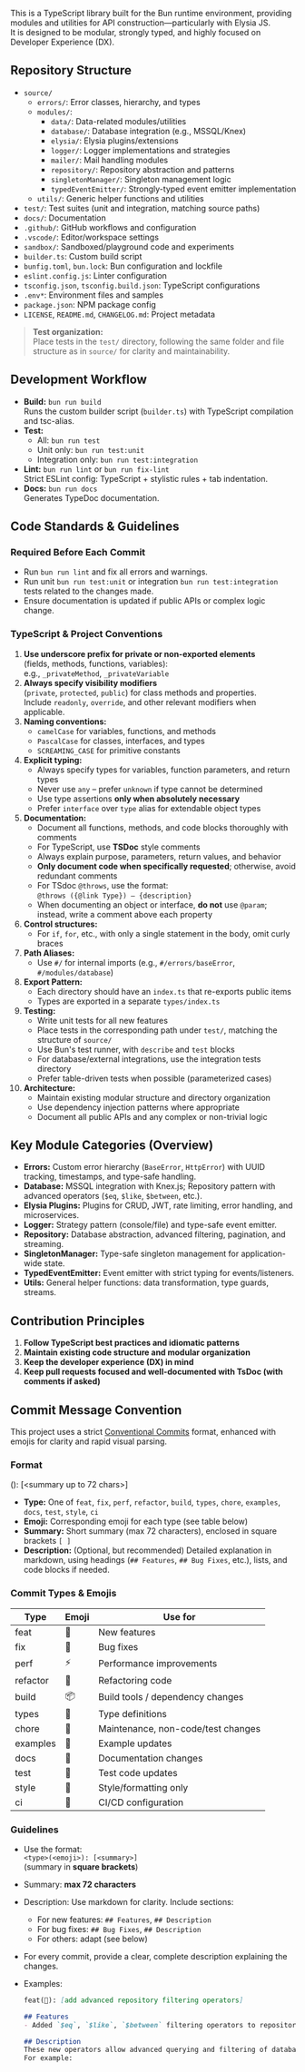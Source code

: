This is a TypeScript library built for the Bun runtime environment, providing modules and utilities for API construction—particularly with Elysia JS.  
It is designed to be modular, strongly typed, and highly focused on Developer Experience (DX).

## Repository Structure
- `source/`
  - `errors/`: Error classes, hierarchy, and types
  - `modules/`:
    - `data/`: Data-related modules/utilities
    - `database/`: Database integration (e.g., MSSQL/Knex)
    - `elysia/`: Elysia plugins/extensions
    - `logger/`: Logger implementations and strategies
    - `mailer/`: Mail handling modules
    - `repository/`: Repository abstraction and patterns
    - `singletonManager/`: Singleton management logic
    - `typedEventEmitter/`: Strongly-typed event emitter implementation
  - `utils/`: Generic helper functions and utilities
- `test/`: Test suites (unit and integration, matching source paths)
- `docs/`: Documentation
- `.github/`: GitHub workflows and configuration
- `.vscode/`: Editor/workspace settings
- `sandbox/`: Sandboxed/playground code and experiments
- `builder.ts`: Custom build script
- `bunfig.toml`, `bun.lock`: Bun configuration and lockfile
- `eslint.config.js`: Linter configuration
- `tsconfig.json`, `tsconfig.build.json`: TypeScript configurations
- `.env*`: Environment files and samples
- `package.json`: NPM package config
- `LICENSE`, `README.md`, `CHANGELOG.md`: Project metadata

> **Test organization:**  
> Place tests in the `test/` directory, following the same folder and file structure as in `source/` for clarity and maintainability.

## Development Workflow

- **Build:** `bun run build`  
  Runs the custom builder script (`builder.ts`) with TypeScript compilation and tsc-alias.
- **Test:**  
  - All: `bun run test`
  - Unit only: `bun run test:unit`
  - Integration only: `bun run test:integration`
- **Lint:** `bun run lint` or `bun run fix-lint`  
  Strict ESLint config: TypeScript + stylistic rules + tab indentation.
- **Docs:** `bun run docs`  
  Generates TypeDoc documentation.

## Code Standards & Guidelines

### Required Before Each Commit

- Run `bun run lint` and fix all errors and warnings.
- Run unit `bun run test:unit` or integration `bun run test:integration` tests related to the changes made.
- Ensure documentation is updated if public APIs or complex logic change.

### TypeScript & Project Conventions

1. **Use underscore prefix for private or non-exported elements**  
   (fields, methods, functions, variables):  
   e.g., `_privateMethod`, `_privateVariable`
2. **Always specify visibility modifiers**  
   (`private`, `protected`, `public`) for class methods and properties.  
   Include `readonly`, `override`, and other relevant modifiers when applicable.
3. **Naming conventions:**  
   - `camelCase` for variables, functions, and methods  
   - `PascalCase` for classes, interfaces, and types  
   - `SCREAMING_CASE` for primitive constants
4. **Explicit typing:**  
   - Always specify types for variables, function parameters, and return types  
   - Never use `any` – prefer `unknown` if type cannot be determined  
   - Use type assertions **only when absolutely necessary**  
   - Prefer `interface` over `type` alias for extendable object types
5. **Documentation:**  
   - Document all functions, methods, and code blocks thoroughly with comments  
   - For TypeScript, use **TSDoc** style comments  
   - Always explain purpose, parameters, return values, and behavior  
   - **Only document code when specifically requested**; otherwise, avoid redundant comments  
   - For TSdoc `@throws`, use the format:  
     `@throws ({@link Type}) – {description}`  
   - When documenting an object or interface, **do not** use `@param`; instead, write a comment above each property
6. **Control structures:**  
   - For `if`, `for`, etc., with only a single statement in the body, omit curly braces
7. **Path Aliases:**  
   - Use `#/` for internal imports (e.g., `#/errors/baseError`, `#/modules/database`)
8. **Export Pattern:**  
   - Each directory should have an `index.ts` that re-exports public items  
   - Types are exported in a separate `types/index.ts`
9. **Testing:**  
   - Write unit tests for all new features  
   - Place tests in the corresponding path under `test/`, matching the structure of `source/`  
   - Use Bun's test runner, with `describe` and `test` blocks  
   - For database/external integrations, use the integration tests directory  
   - Prefer table-driven tests when possible (parameterized cases)
10. **Architecture:**  
    - Maintain existing modular structure and directory organization  
    - Use dependency injection patterns where appropriate  
    - Document all public APIs and any complex or non-trivial logic

## Key Module Categories (Overview)

- **Errors:** Custom error hierarchy (`BaseError`, `HttpError`) with UUID tracking, timestamps, and type-safe handling.
- **Database:** MSSQL integration with Knex.js; Repository pattern with advanced operators (`$eq`, `$like`, `$between`, etc.).
- **Elysia Plugins:** Plugins for CRUD, JWT, rate limiting, error handling, and microservices.
- **Logger:** Strategy pattern (console/file) and type-safe event emitter.
- **Repository:** Database abstraction, advanced filtering, pagination, and streaming.
- **SingletonManager:** Type-safe singleton management for application-wide state.
- **TypedEventEmitter:** Event emitter with strict typing for events/listeners.
- **Utils:** General helper functions: data transformation, type guards, streams.

## Contribution Principles

1. **Follow TypeScript best practices and idiomatic patterns**
2. **Maintain existing code structure and modular organization**
3. **Keep the developer experience (DX) in mind**
4. **Keep pull requests focused and well-documented with TsDoc (with comments if asked)**

## Commit Message Convention

This project uses a strict [Conventional Commits](https://www.conventionalcommits.org/en/v1.0.0/) format, enhanced with emojis for clarity and rapid visual parsing.

### Format

<type>(<emoji>): [<summary up to 72 chars>]
<required blank line>
<required detailed description in markdown>


- **Type:** One of `feat`, `fix`, `perf`, `refactor`, `build`, `types`, `chore`, `examples`, `docs`, `test`, `style`, `ci`
- **Emoji:** Corresponding emoji for each type (see table below)
- **Summary:** Short summary (max 72 characters), enclosed in square brackets `[ ]`
- **Description:** (Optional, but recommended) Detailed explanation in markdown, using headings (`## Features`, `## Bug Fixes`, etc.), lists, and code blocks if needed.

### Commit Types & Emojis

| Type      | Emoji | Use for                                             |
|-----------|-------|-----------------------------------------------------|
| feat      | 🚀    | New features                                        |
| fix       | 🔧    | Bug fixes                                           |
| perf      | ⚡    | Performance improvements                            |
| refactor  | 🧹    | Refactoring code                                    |
| build     | 📦    | Build tools / dependency changes                    |
| types     | 🌊    | Type definitions                                    |
| chore     | 🦉    | Maintenance, non-code/test changes                  |
| examples  | 🏀    | Example updates                                     |
| docs      | 📖    | Documentation changes                               |
| test      | 🧪    | Test code updates                                   |
| style     | 🎨    | Style/formatting only                               |
| ci        | 🤖    | CI/CD configuration                                 |

### Guidelines

- Use the format:  
  `<type>(<emoji>): [<summary>]`  
  (summary in **square brackets**)
- Summary: **max 72 characters**
- Description: Use markdown for clarity. Include sections:
  - For new features: `## Features`, `## Description`
  - For bug fixes: `## Bug Fixes`, `## Description`
  - For others: adapt (see below)
- For every commit, provide a clear, complete description explaining the changes.
- Examples:

   ```markdown
   feat(🚀): [add advanced repository filtering operators]

   ## Features
   - Added `$eq`, `$like`, `$between` filtering operators to repository

   ## Description
   These new operators allow advanced querying and filtering of database records using the repository pattern.
   For example:
   ```

